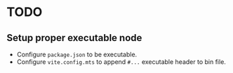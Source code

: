 # TODO

## Setup proper executable node

- Configure `package.json` to be executable.
- Configure `vite.config.mts` to append `#...` executable header to bin file.  